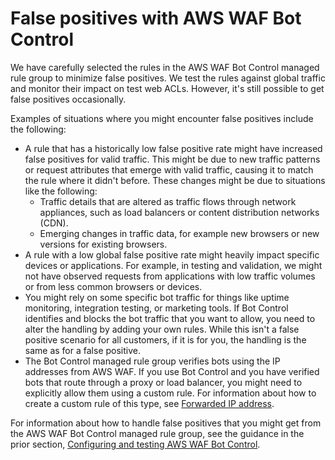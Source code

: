 # False positives with AWS WAF Bot Control<a name="waf-bot-control-false-positives"></a>

We have carefully selected the rules in the AWS WAF Bot Control managed rule group to minimize false positives\. We test the rules against global traffic and monitor their impact on test web ACLs\. However, it's still possible to get false positives occasionally\. 

Examples of situations where you might encounter false positives include the following: 
+ A rule that has a historically low false positive rate might have increased false positives for valid traffic\. This might be due to new traffic patterns or request attributes that emerge with valid traffic, causing it to match the rule where it didn't before\. These changes might be due to situations like the following:
  + Traffic details that are altered as traffic flows through network appliances, such as load balancers or content distribution networks \(CDN\)\.
  + Emerging changes in traffic data, for example new browsers or new versions for existing browsers\.
+ A rule with a low global false positive rate might heavily impact specific devices or applications\. For example, in testing and validation, we might not have observed requests from applications with low traffic volumes or from less common browsers or devices\. 
+ You might rely on some specific bot traffic for things like uptime monitoring, integration testing, or marketing tools\. If Bot Control identifies and blocks the bot traffic that you want to allow, you need to alter the handling by adding your own rules\. While this isn't a false positive scenario for all customers, if it is for you, the handling is the same as for a false positive\. 
+ The Bot Control managed rule group verifies bots using the IP addresses from AWS WAF\. If you use Bot Control and you have verified bots that route through a proxy or load balancer, you might need to explicitly allow them using a custom rule\. For information about how to create a custom rule of this type, see [Forwarded IP address](waf-rule-statement-forwarded-ip-address.md)\. 

For information about how to handle false positives that you might get from the AWS WAF Bot Control managed rule group, see the guidance in the prior section, [Configuring and testing AWS WAF Bot Control](waf-bot-control-deploying.md)\.